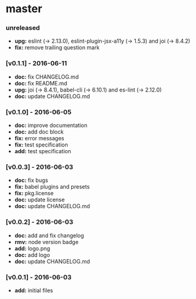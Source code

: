 # master

### unreleased
- **upg:** eslint (-> 2.13.0), eslint-plugin-jsx-a11y (-> 1.5.3) and joi (-> 8.4.2)
- **fix:** remove trailing question mark

### [v0.1.1] - 2016-06-11
- **doc:** fix CHANGELOG.md
- **doc:** fix README.md
- **upg:** joi (-> 8.4.1), babel-cli (-> 6.10.1) and es-lint (-> 2.12.0)
- **doc:** update CHANGELOG.md

### [v0.1.0] - 2016-06-05
- **doc:** improve documentation
- **doc:** add doc block
- **fix:** error messages
- **fix:** test specification
- **add:** test specification

### [v0.0.3] - 2016-06-03
- **doc:** fix bugs
- **fix:** babel plugins and presets
- **fix:** pkg.license
- **doc:** update license
- **doc:** update CHANGELOG.md

### [v0.0.2] - 2016-06-03
- **doc:** add and fix changelog
- **rmv:** node version badge
- **add:** logo.png
- **doc:** add logo
- **doc:** update CHANGELOG.md

### [v0.0.1] - 2016-06-03
- **add:** initial files